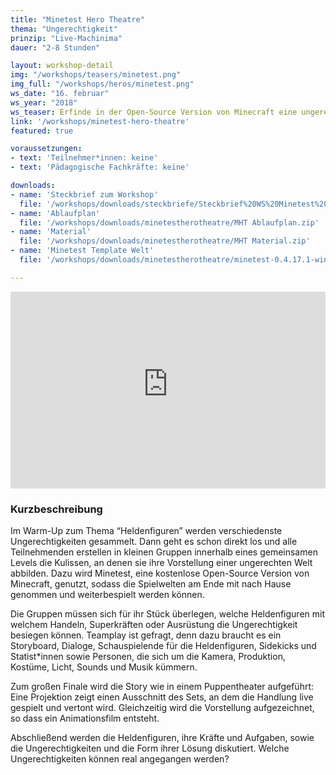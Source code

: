 ```yaml
---
title: "Minetest Hero Theatre"
thema: "Ungerechtigkeit"
prinzip: "Live-Machinima"
dauer: "2-8 Stunden"

layout: workshop-detail
img: "/workshops/teasers/minetest.png"
img_full: "/workshops/heros/minetest.png"
ws_date: "16. februar"
ws_year: "2018"
ws_teaser: Erfinde in der Open-Source Version von Minecraft eine ungerechte Welt und spiele auf der digitalen Bühne Heldenfiguren, welche die Ungerechtigkeit besiegen! In diesem Workshop lernst du, wie man aussagekräftige Geschichten erzählt und umsetzt, Figuren und Welten baut, Animationsfilme aus Spielen produziert und welche Superkräfte in dir selbst schlummern.
link: '/workshops/minetest-hero-theatre'
featured: true

voraussetzungen:
- text: 'Teilnehmer*innen: keine'
- text: 'Pädagogische Fachkräfte: keine'

downloads:
- name: 'Steckbrief zum Workshop'
  file: '/workshops/downloads/steckbriefe/Steckbrief%20WS%20Minetest%20Hero%20Theatre.pdf'
- name: 'Ablaufplan'
  file: '/workshops/downloads/minetestherotheatre/MHT Ablaufplan.zip'
- name: 'Material'
  file: '/workshops/downloads/minetestherotheatre/MHT Material.zip'
- name: 'Minetest Template Welt'
  file: '/workshops/downloads/minetestherotheatre/minetest-0.4.17.1-win64-GoT-Template.zip'

---
```

<div class="embed-container">
	<iframe width="100%" height="315" src="https://www.youtube-nocookie.com/embed/W1cdbg1Stpg?rel=0&amp;showinfo=0" frameborder="0" allow="autoplay; encrypted-media" allowfullscreen></iframe>
</div>

<h3>Kurzbeschreibung</h3>

Im Warm-Up zum Thema “Heldenfiguren” werden verschiedenste Ungerechtigkeiten gesammelt. Dann geht es schon direkt los und alle Teilnehmenden erstellen in kleinen Gruppen innerhalb eines gemeinsamen Levels die Kulissen, an denen sie ihre Vorstellung einer ungerechten Welt abbilden. Dazu wird Minetest, eine kostenlose Open-Source Version von Minecraft, genutzt, sodass die Spielwelten am Ende mit nach Hause genommen und weiterbespielt werden können.

Die Gruppen müssen sich für ihr Stück überlegen, welche Heldenfiguren mit welchem Handeln, Superkräften oder Ausrüstung die Ungerechtigkeit besiegen können. Teamplay ist gefragt, denn dazu braucht es ein Storyboard, Dialoge, Schauspielende für die Heldenfiguren, Sidekicks und Statist*innen sowie Personen, die sich um die Kamera, Produktion, Kostüme, Licht, Sounds und Musik kümmern.

Zum großen Finale wird die Story wie in einem Puppentheater aufgeführt: Eine Projektion zeigt einen Ausschnitt des Sets, an dem die Handlung live gespielt und vertont wird. Gleichzeitig wird die Vorstellung aufgezeichnet, so dass ein Animationsfilm entsteht.  

Abschließend werden die Heldenfiguren, ihre Kräfte und Aufgaben, sowie die Ungerechtigkeiten und die Form ihrer Lösung diskutiert. Welche Ungerechtigkeiten können real angegangen werden?






